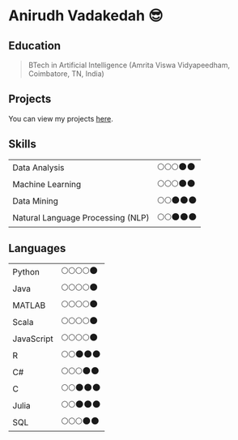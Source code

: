 # Anirudh Vadakedah 😎

## Education
>BTech in Artificial Intelligence (Amrita Viswa Vidyapeedham, Coimbatore, TN, India)

## Projects
You can view my projects <a href="www.sites.google.com/view/anirudh-vadakedath">here</a>.

## Skills
|                                 |            |  
|---------------------------------|------------|  
|Data Analysis                    |🌕🌕🌕🌑🌑|  
|Machine Learning                 |🌕🌕🌕🌑🌑|  
|Data Mining                      |🌕🌕🌑🌑🌑|  
|Natural Language Processing (NLP)|🌕🌕🌑🌑🌑|  

## Languages
|           |            |
|-----------|------------|  
|Python     |🌕🌕🌕🌕🌑|  
|Java       |🌕🌕🌕🌕🌑|  
|MATLAB     |🌕🌕🌕🌕🌑|  
|Scala      |🌕🌕🌕🌕🌑|  
|JavaScript |🌕🌕🌕🌕🌑|  
|R          |🌕🌕🌑🌑🌑|  
|C#         |🌕🌕🌕🌑🌑|  
|C          |🌕🌕🌑🌑🌑|  
|Julia      |🌕🌕🌑🌑🌑|  
|SQL        |🌕🌕🌕🌑🌑|  

<!--
**anirudhv14/anirudhv14** is a ✨ _special_ ✨ repository because its `README.md` (this file) appears on your GitHub profile.

Here are some ideas to get you started:

- 🔭 I’m currently working on ...
- 🌱 I’m currently learning ...
- 👯 I’m looking to collaborate on ...
- 🤔 I’m looking for help with ...
- 💬 Ask me about ...
- 📫 How to reach me: ...
- 😄 Pronouns: ...
- ⚡ Fun fact: ...
-->

